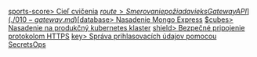 
[sports-score> Cieľ cvičenia](./000-README.md)
[$route> Smerovanie požiadaviek s Gateway API](./010-gateway.md)
[$database> Nasadenie Mongo Express](./020-mongo-express.md)
[$cubes> Nasadenie na produkčný kubernetes klaster](./030-webapi-prod-cluster.md)
[shield> Bezpečné pripojenie protokolom HTTPS](./040-secure-connection.md)
[key> Správa prihlasovacích údajov pomocou SecretsOps](./050-secrets-ops.md)
<!-- [$openid> Authentifikácia používateľov s OpenID Connect](./002-oidc-auth.md)
[badge> Autorizácia používateľov s Open Policy Agent](./003-opa-autz.md) -->
